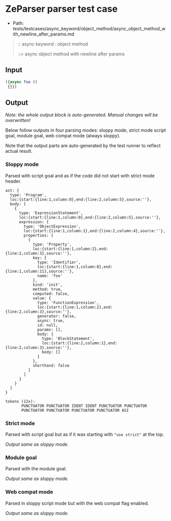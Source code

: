 # ZeParser parser test case

- Path: tests/testcases/async_keyword/object_method/async_object_method_with_newline_after_params.md

> :: async keyword : object method
>
> ::> async object method with newline after params

## Input

`````js
({async foo () 
 {}})
`````

## Output

_Note: the whole output block is auto-generated. Manual changes will be overwritten!_

Below follow outputs in four parsing modes: sloppy mode, strict mode script goal, module goal, web compat mode (always sloppy).

Note that the output parts are auto-generated by the test runner to reflect actual result.

### Sloppy mode

Parsed with script goal and as if the code did not start with strict mode header.

`````
ast: {
  type: 'Program',
  loc:{start:{line:1,column:0},end:{line:2,column:5},source:''},
  body: [
    {
      type: 'ExpressionStatement',
      loc:{start:{line:1,column:0},end:{line:2,column:5},source:''},
      expression: {
        type: 'ObjectExpression',
        loc:{start:{line:1,column:1},end:{line:2,column:4},source:''},
        properties: [
          {
            type: 'Property',
            loc:{start:{line:1,column:2},end:{line:2,column:3},source:''},
            key: {
              type: 'Identifier',
              loc:{start:{line:1,column:8},end:{line:1,column:11},source:''},
              name: 'foo'
            },
            kind: 'init',
            method: true,
            computed: false,
            value: {
              type: 'FunctionExpression',
              loc:{start:{line:1,column:2},end:{line:2,column:3},source:''},
              generator: false,
              async: true,
              id: null,
              params: [],
              body: {
                type: 'BlockStatement',
                loc:{start:{line:2,column:1},end:{line:2,column:3},source:''},
                body: []
              }
            },
            shorthand: false
          }
        ]
      }
    }
  ]
}

tokens (12x):
       PUNCTUATOR PUNCTUATOR IDENT IDENT PUNCTUATOR PUNCTUATOR
       PUNCTUATOR PUNCTUATOR PUNCTUATOR PUNCTUATOR ASI
`````

### Strict mode

Parsed with script goal but as if it was starting with `"use strict"` at the top.

_Output same as sloppy mode._

### Module goal

Parsed with the module goal.

_Output same as sloppy mode._

### Web compat mode

Parsed in sloppy script mode but with the web compat flag enabled.

_Output same as sloppy mode._
